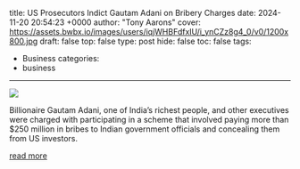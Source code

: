 title: US Prosecutors Indict Gautam Adani on Bribery Charges
date: 2024-11-20 20:54:23 +0000
author: "Tony Aarons"
cover: https://assets.bwbx.io/images/users/iqjWHBFdfxIU/i_ynCZz8g4_0/v0/1200x800.jpg
draft: false
top: false
type: post
hide: false
toc: false
tags:
  - Business
categories:
  - business
---

![](https://assets.bwbx.io/images/users/iqjWHBFdfxIU/i_ynCZz8g4_0/v0/1200x800.jpg)

Billionaire Gautam Adani, one of India’s richest people, and other executives were charged with participating in a scheme that involved paying more than $250 million in bribes to Indian government officials and concealing them from US investors.

[read more](https://www.bloomberg.com/news/articles/2024-11-20/us-prosecutors-indict-gautam-adani-on-bribery-charges)
